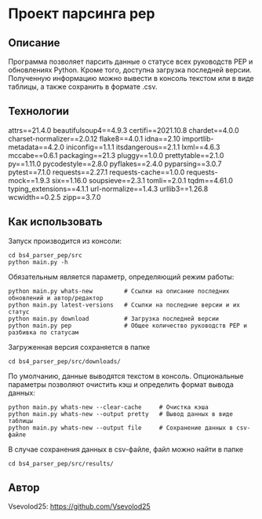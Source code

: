 # Проект парсинга pep

## Описание
Программа позволяет парсить данные о статусе всех руководств PEP и обновлениях Python. Кроме того, доступна загрузка последней версии.
Полученную информацию можно вывести в консоль текстом или в виде таблицы, а также сохранить в формате .csv.

## Технологии
attrs==21.4.0
beautifulsoup4==4.9.3
certifi==2021.10.8
chardet==4.0.0
charset-normalizer==2.0.12
flake8==4.0.1
idna==2.10
importlib-metadata==4.2.0
iniconfig==1.1.1
itsdangerous==2.1.1
lxml==4.6.3
mccabe==0.6.1
packaging==21.3
pluggy==1.0.0
prettytable==2.1.0
py==1.11.0
pycodestyle==2.8.0
pyflakes==2.4.0
pyparsing==3.0.7
pytest==7.1.0
requests==2.27.1
requests-cache==1.0.0
requests-mock==1.9.3
six==1.16.0
soupsieve==2.3.1
tomli==2.0.1
tqdm==4.61.0
typing_extensions==4.1.1
url-normalize==1.4.3
urllib3==1.26.8
wcwidth==0.2.5
zipp==3.7.0

## Как использовать

Запуск производится из консоли:

```
cd bs4_parser_pep/src
python main.py -h
```

Обязательным является параметр, определяющий режим работы:

```
python main.py whats-new         # Cсылки на описание последних обновлений и автор/редактор
python main.py latest-versions   # Ссылки на последние версии и их статус
python main.py download          # Загрузка последней версии
python main.py pep               # Общее количество руководств PEP и разбивка по статусам
```

Загруженная версия сохраняется в папке
```
cd bs4_parser_pep/src/downloads/
```

По умолчанию, данные выводятся текстом в консоль.
Опциональные параметры позволяют очистить кэш и определить формат вывода данных:

```
python main.py whats-new --clear-cache     # Очистка кэша
python main.py whats-new --output pretty   # Вывод данных в виде таблицы
python main.py whats-new --output file     # Сохранение данных в csv-файле
```

В случае сохранения данных в csv-файле, файл можно найти в папке
```
cd bs4_parser_pep/src/results/
```

## Автор

Vsevolod25: https://github.com/Vsevolod25
